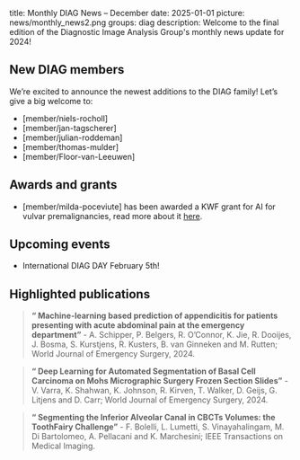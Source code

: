 title: Monthly DIAG News – December
date: 2025-01-01
picture: news/monthly_news2.png
groups: diag
description: Welcome to the final edition of the Diagnostic Image Analysis Group's monthly news update for 2024!

## New DIAG members
We’re excited to announce the newest additions to the DIAG family! Let’s give a big welcome to:

- [member/niels-rocholl]
- [member/jan-tagscherer]
- [member/julian-roddeman]
- [member/thomas-mulder]
- [member/Floor-van-Leeuwen]

## Awards and grants

- [member/milda-poceviute] has been awarded a KWF grant for AI for vulvar premalignancies, read more about it [here](https://www.diagnijmegen.nl/news/2024_alive_milda/).

## Upcoming events
-	International DIAG DAY February 5th! 

## Highlighted publications

> **“ Machine-learning based prediction of appendicitis for patients presenting with acute abdominal pain at the emergency department”** - A. Schipper, P. Belgers, R. O’Connor, K. Jie, R. Dooijes, J. Bosma, S. Kurstjens, R. Kusters, B. van Ginneken and M. Rutten; World Journal of Emergency Surgery, 2024.

> **“ Deep Learning for Automated Segmentation of Basal Cell Carcinoma on Mohs Micrographic Surgery Frozen Section Slides”** - V. Varra, K. Shahwan, K. Johnson, R. Kirven, T. Walker, D. Geijs, G. Litjens and D. Carr; World Journal of Emergency Surgery, 2024.

> **“ Segmenting the Inferior Alveolar Canal in CBCTs Volumes: the ToothFairy Challenge”** - F. Bolelli, L. Lumetti, S. Vinayahalingam, M. Di Bartolomeo, A. Pellacani and K. Marchesini; IEEE Transactions on Medical Imaging.
